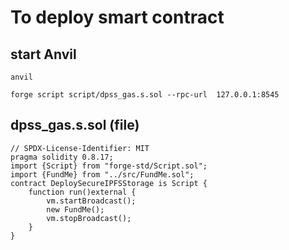 # To deploy smart contract 
## start Anvil
```
anvil
```

```
forge script script/dpss_gas.s.sol --rpc-url  127.0.0.1:8545
```

## dpss_gas.s.sol (file)
```solidity
// SPDX-License-Identifier: MIT
pragma solidity 0.8.17;
import {Script} from "forge-std/Script.sol";
import {FundMe} from "../src/FundMe.sol";
contract DeploySecureIPFSStorage is Script {
    function run()external {
        vm.startBroadcast();
        new FundMe();
        vm.stopBroadcast();
    }
}
```